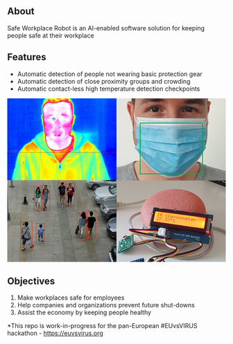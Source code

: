 ## About
Safe Workplace Robot is an AI-enabled software solution for keeping people safe at their workplace

## Features
- Automatic detection of people not wearing basic protection gear
- Automatic detection of close proximity groups and crowding
- Automatic contact-less high temperature detection checkpoints
<img src="ai.jpg">

## Objectives
1. Make workplaces safe for employees
2. Help companies and organizations prevent future shut-downs
3. Assist the economy by keeping people healthy


*This repo is work-in-progress for the pan-European #EUvsVIRUS hackathon - https://euvsvirus.org
